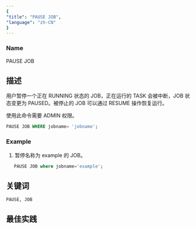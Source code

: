 ```yaml
---
{
"title": "PAUSE JOB",
"language": "zh-CN"
}
---
```


<!--
Licensed to the Apache Software Foundation (ASF) under one
or more contributor license agreements.  See the NOTICE file
distributed with this work for additional information
regarding copyright ownership.  The ASF licenses this file
to you under the Apache License, Version 2.0 (the
"License"); you may not use this file except in compliance
with the License.  You may obtain a copy of the License at

  http://www.apache.org/licenses/LICENSE-2.0

Unless required by applicable law or agreed to in writing,
software distributed under the License is distributed on an
"AS IS" BASIS, WITHOUT WARRANTIES OR CONDITIONS OF ANY
KIND, either express or implied.  See the License for the
specific language governing permissions and limitations
under the License.
-->


### Name

PAUSE JOB

## 描述


用户暂停一个正在 RUNNING 状态的 JOB，正在运行的 TASK 会被中断，JOB 状态变更为 PAUSED。被停止的 JOB 可以通过 RESUME 操作恢复运行。


使用此命令需要 ADMIN 权限。

```sql
PAUSE JOB WHERE jobname= 'jobname';
```

### Example

1. 暂停名称为 example 的 JOB。

```sql
   PAUSE JOB where jobname='example';
```

## 关键词

    PAUSE, JOB

## 最佳实践

